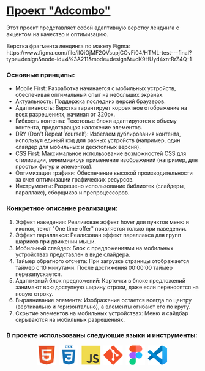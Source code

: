 <div>
  <h1><a href="https://yanapolyanskaya.github.io/adcombo/">Проект "Adcombo"</a></h1>
  <p>Этот проект представляет собой адаптивную верстку лендинга с акцентом на качество и оптимизацию.<p>
    <p>Верстка фрагмента лендинга по макету Figma: https://www.figma.com/file/ilQiOjMF2QVsupjCOvFi04/HTML-test---final?type=design&node-id=4%3A211&mode=design&t=cK9HUyd4xntRrZ4Q-1
 </p>
    <div>
      <h3>Основные принципы:</h3>
      <ul>
        <li>Mobile First: Разработка начинается с мобильных устройств, обеспечивая оптимальный опыт на небольших экранах.</li>
        <li>Актуальность: Поддержка последних версий браузеров.</li>
        <li>Адаптивность: Верстка гарантирует корректное отображение на всех разрешениях, начиная от 320px.</li>
        <li>Гибкость контента: Текстовые блоки адаптируются к объему контента, предотвращая наложение элементов.</li>
        <li>DRY (Don't Repeat Yourself): Избегаем дублирования контента, используя единый код для разных устройств (например, один слайдер для мобильных и десктопных версий).</li>
        <li>CSS First: Максимальное использование возможностей CSS для стилизации, минимизируя применение изображений (например, для простых фигур и элементов).</li>
        <li>Оптимизация графики: Обеспечение высокой производительности за счет оптимизации графических ресурсов.</li>
        <li>Инструменты: Разрешено использование библиотек (слайдеры, параллакс), сборщиков и препроцессоров.</li>
      </ul>
      <h3>Конкретное описание реализации:</h3>
      <ol>
        <li>Эффект наведения: Реализован эффект hover для пунктов меню и иконок, текст "One time offer" появляется только при наведении.</li>
        <li>Эффект параллакса: Реализован эффект параллакса для групп шариков при движении мыши.</li>
        <li>Мобильный слайдер: Блок с предложениями на мобильных устройствах представлен в виде слайдера.</li>
        <li>Таймер обратного отсчета: При загрузке страницы отображается таймер с 10 минутами. После достижения 00:00:00 таймер перезапускается.</li>
        <li>Адаптивный блок предложений: Карточки в блоке предложений занимают всю доступную ширину строки, даже если переносятся на новую строку.</li>
        <li>Выравнивание элемента: Изображение остается всегда по центру (вертикально и горизонтально), а элементы огибают его по кругу.</li>
        <li>Скрытие элементов на мобильных устройствах: Меню и сайдбар скрываются на мобильных разрешениях.</li>
      </ol>
    </div>
  <p></p>
   <h3>В проекте использованы следующие языки и инструменты:</h3>
   <div align="center">
    <img height="50" width="50" src="https://github.com/devicons/devicon/blob/master/icons/html5/html5-original.svg" alt="html" title="html"/>&nbsp;
    <img height="50" width="50" src="https://github.com/devicons/devicon/blob/master/icons/css3/css3-plain-wordmark.svg" alt="css" title="css"/>&nbsp;
    <img height="50" width="50" src="https://github.com/devicons/devicon/blob/master/icons/javascript/javascript-original.svg" alt="javascript" title="javascript"/>&nbsp;
    <img height="50" width="50" src="https://github.com/devicons/devicon/blob/master/icons/git/git-original.svg" alt="git" title="git"/>&nbsp;
    <img height="50" width="50" src="https://github.com/devicons/devicon/blob/master/icons/figma/figma-original.svg" alt="figma" title="figma"/>&nbsp;
    <img height="50" width="50" src="https://github.com/devicons/devicon/blob/master/icons/vscode/vscode-original.svg" alt="vscode" title="vscode"/>&nbsp;
  </div>
</div>
